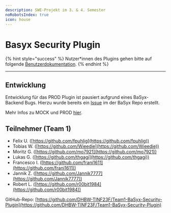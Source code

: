```yaml
---
description: SWE-Projekt im 3. & 4. Semester
noRobotsIndex: true
icon: house
---
```


# Basyx Security Plugin

{% hint style="success" %}
Nutzer\*innen des Plugins gehen bitte auf folgende [Benutzerdokumentation](https://basyx-security-plugin.gitbook.io/basyx-security-plugin-nutzerdokumentation).
{% endhint %}

***

## Entwicklung

Entwicklung für das PROD Plugin ist pausiert aufgrund eines BaSyx-Backend Bugs. Hierzu wurde bereits ein [Issue](https://github.com/eclipse-basyx/basyx-java-server-sdk/issues/707) im der BaSyx Repo erstellt.&#x20;

Mehr Infos zu MOCK und PROD [hier](entwicklung/finales-plugin-starten-mock-vs-prod.md).

## Teilnehmer (Team 1)

* Felix U. ([https://github.com/fpuhlig](https://github.com/fpuhlig))
* Tobias W. ([https://github.com/Wieedie](https://github.com/Wieedie))
* Moritz G. ([https://github.com/mo7921](https://github.com/mo7921))
* Lukas G. ([https://github.com/thgagi](https://github.com/thgagi))
* Francesco I. ([https://github.com/frani1611](https://github.com/frani1611))
* Jannik Z. ([https://github.com/Jannik7777](https://github.com/Jannik7777))
* Robert L. ([https://github.com/r00bit1984](https://github.com/r00bit1984))

GitHub-Repo: [https://github.com/DHBW-TINF23F/Team1-BaSyx-Security-Plugin](https://github.com/DHBW-TINF23F/Team1-BaSyx-Security-Plugin)
